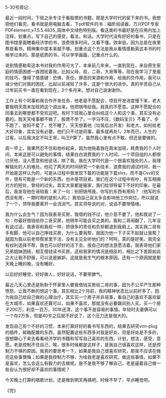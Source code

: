 5-30号周记:

最近一段时间，下班之余专注于看股票的书籍，那是大学时代的留下来的书。我想把他们看完，看书就是用电脑去看，下pdf软件的书：福昕阅读器，万兴PDF专家PDFelement_v7.5.5.4835_简体中文绿色特别版。看这类的书最好是在应用内加上注释，划重点，写下自己的感受，看法，和话。大学时代没有好好的看书，只是在图书馆里面瞎看经济学的书，浪费很多时间，又看不懂。效率低，因为总是在夜里熬夜看书，精神集中度本来就不够。划重点这个方法是我从看情感勒索这本书的时候学过来的。那是纸质的书，可以学学画画，记重点什么的。

说到情感勒索这本书对我的作用可大了，本来前几年来，一直到现在，来自原生家庭的情感困惑一直困扰着我，比如父母，叔，二哥，大哥等等，现在我学习了里面的技巧，懂得了情感键：恐惧，责任，罪恶的来源和作用，给我的负作用，我可以减少他们对我的困扰，比起以前减轻了许多，这是个很大的进步。真的辛苦自己从过年前买书一直在看到现在，3个多月来。想对自己说谢谢你。

工作上有个同事和我合作开发任务，他老是不愿配合，项目开发进度慢下来，老大要我明天周末加班把这个调出来。他把锅甩给我。我真的不愿意。这种不愿配合的同事去到哪里都不受欢迎吧。有时下班我心里会纠结这个人和这个事，其实没有必要的。我天天啥事都不做了，股票不学了，一字马不压，《数码宝贝》不看了，步不跑了，爸妈不爱了，觉不睡了，天天想着他（垃圾后台开发）和老大，如何给老大好印象，其实没有必要。他们只不过是同事，最多就再处1，2年而已，人生的过客。以后我决定不叫王哥，叫王P算了。虽然我心里有点不敢，但还是要做的。

周一早上，我果然忍不住和他吵起来，因为他拖着我在周末加班，耗费我的个人时间，本来这是可以避免的事情，结果白白浪费我的个人时间。一个项目组的人都很讨厌他，没人愿意和他说话，除了我。我在大学时代是一个很喜欢独处的人，我理解独处的人的难处。他花了两天的时间研究一个新技术，浪费我的调试时间，我一开始是这样认为的，可是从过程中我发现下载的功能是下载xlxs，而不是Csv的文件，很有可能是一个新的东西。也许是项目紧。我们在这个过程中有吵，有互相揭对方的短处，曾经的过失。其实大家都是输家，我们给领导留下不好的印象。在最后，我发现他在诬陷我：来了一句：别把锅甩我，你写的东西有用吗？（他写的东西没有用，一期时用的是别人的。）我怕自己说太多会影响他工作岗位，所以就说了一个，领导我要离开一会消消气。其实领导说的对，说话不要带情绪。

我为什么会生气？因为我表哥买房，我借的钱不过，他介意不要了。他和我说了一句：你最好借钱给你二哥买房，他明年可能会买之类的。我和二哥闹翻了，几年没有说过话。我表哥和我叔一样，把很多的责任和负担都退到我肩上。其实我二哥有手有脚，他可以自己挣钱买房，为什么要我帮，就因为他一下子买不起就让我帮？就因为我以前老师帮家里干活，没有主见全听他们的？呵呵，真的是好笑。我完全有权利选择不帮，我也可以好好的活下去，按自己的想法意愿活着。我表哥他们家兄弟姐妹团结，相互借钱读书买房，这和我家的情况是相反的，相比之下差距如此之大让我不舒服，可以说是嫉妒。这就是我生气的根本原因。还有一个原因就是那天晚上睡的晚，没有睡好。

以后好好睡觉，好好做人，好好说话，不要带脾气。

最近几天心里还是耿耿于怀家里人要我借钱买房给二哥的事，因为不公平产生那种愤怒，让我不断的想这个事。其实相比2个月前，我的精神状态比以前好多了，因为我自己给自己做的心理治疗。其实买一个房子并非易事，看自己的喜欢不喜欢留在大城市，如果喜欢还算可以，如果不喜欢，那就没有必要跟风别人买。买一个房子200万，利息一百万，30年还清，这个事不是容易的事情。年轻时夫妻俩可以一个存2万多，但是40岁之后就不好说了，这个压力还是很大的。

发现自己有个不好的习惯，本来打算好好的看书写东西的，结果去研究vim-plug的插件，邮箱配置的东西，虽然配置这些东西多对我是好处，但是好处是不多的，很想静心下来去看看经济学的书籍和写写自己喜欢的东西，计划，想法，感受，意愿。老是控制不住自己，唉，很多时候都是这样子，是我自己很喜欢这样，还是控制力不够的原因。我真的要思考一下，如果是我自己很喜欢研究，那我不应该在做完这些事懊悔；如果是我控制力不够，为啥我老是喜欢研究，做这些事情，如果不是喜欢，怎么会这么有毅力的去做呢。是不是我不够了解自己，老是逼着自己做一些自认为很好却不喜欢的事情呢？

今天晚上打算的唱歌计划，还是推到明天再搞吧，时候不早了，早点睡觉吧。


《完》

